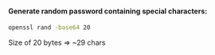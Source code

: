 #### Generate random password containing special characters:
```bash
openssl rand -base64 20
```
Size of 20 bytes => ~29 chars
